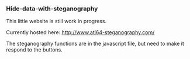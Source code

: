 ### Hide-data-with-steganography

This little website is still work in progress.

Currently hosted here: http://www.atl64-steganography.com/

The steganography functions are in the javascript file, but need to make it respond to the buttons.



